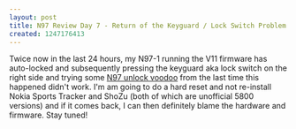 ```yaml
---
layout: post
title: N97 Review Day 7 - Return of the Keyguard / Lock Switch Problem
created: 1247176413
---
```

<p>Twice now in the last 24 hours, my N97-1 running the V11 firmware has auto-locked and subsequently pressing the keyguard aka lock switch on the right side and trying some <a href="http://rolandtanglao.com/archives/2009/07/07/n97-review-day-5-camera-app-crashed-lock-switch-wouldnt-unlock-so-i-did-hard-res">N97 unlock voodoo</a> from the last time this happened didn't work. I'm am going to do a hard reset and not re-install Nokia Sports Tracker and ShoZu (both of which are unofficial 5800 versions) and if it comes back, I can then definitely blame the hardware and firmware. Stay tuned!</p>
